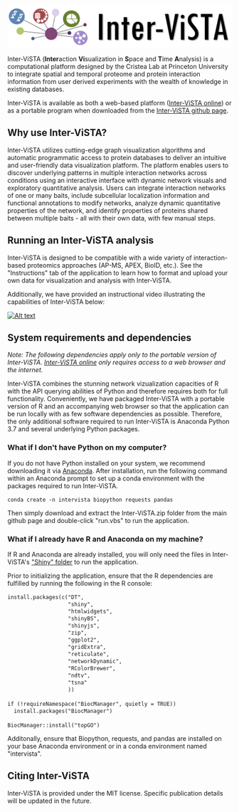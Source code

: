 ![alt text](https://github.com/cristealab/Inter-ViSTA/blob/private/Shiny/www/logo_intervista_new.png "Inter-ViSTA (portable)")

Inter-ViSTA (**Inter**action **Vi**sualization in **S**pace and **T**ime **A**nalysis) is a computational platform designed by the Cristea Lab at Princeton University to integrate spatial and temporal proteome and protein interaction information from user derived experiments with the wealth of knowledge in existing databases. 

Inter-ViSTA is available as both a web-based platform ([Inter-ViSTA online](http://intervista.princeton.edu)) or as a portable program when downloaded from the [Inter-ViSTA github page](https://github.com/cristealab/Inter-ViSTA).

## Why use Inter-ViSTA?
Inter-ViSTA utilizes cutting-edge graph visualization algorithms and automatic programmatic access to protein databases to deliver an intuitive and user-friendly data visualization platform. The platform enables users to discover underlying patterns in multiple interaction networks across conditions using an interactive interface with dynamic network visuals and exploratory quantitative analysis. Users can integrate interaction networks of one or many baits, include subcellular localization information and functional annotations to modify networks, analyze dynamic quantitative properties of the network, and identify properties of proteins shared between multiple baits - all with their own data, with few manual steps.

## Running an Inter-ViSTA analysis
Inter-ViSTA is designed to be compatible with a wide variety of interaction-based proteomics approaches (AP-MS, APEX, BioID, etc.). See the "Instructions" tab of the application to learn how to format and upload your own data for visualization and analysis with Inter-ViSTA.

Additionally, we have provided an instructional video illustrating the capabilities of Inter-ViSTA below:

[![Alt text](https://img.youtube.com/vi/9d80gxNqKTw/0.jpg)](https://www.youtube.com/watch?v=9d80gxNqKTw)

## System requirements and dependencies
*Note: The following dependencies apply only to the portable version of Inter-ViSTA. [Inter-ViSTA online](http://intervista.princeton.edu) only requires access to a web browser and the internet.*

Inter-ViSTA combines the stunning network vizualization capacities of R with the API querying abilities of Python and therefore requires both for full functionality. Conveniently, we have packaged Inter-ViSTA with a portable version of R and an accompanying web browser so that the application can be run locally with as few software dependencies as possible. Therefore, the only additional software required to run Inter-ViSTA is Anaconda Python 3.7 and several underlying Python packages.

### What if I don't have Python on my computer?
If you do not have Python installed on your system, we recommend downloading it via [Anaconda](https://www.anaconda.com). After installation, run the following command within an Anaconda prompt to set up a conda environment with the packages required to run Inter-ViSTA.
```
conda create -n intervista biopython requests pandas
```
Then simply download and extract the Inter-ViSTA.zip folder from the main github page and double-click "run.vbs" to run the application.

### What if I already have R and Anaconda on my machine?
If R and Anaconda are already installed, you will only need the files in Inter-ViSTA's ["Shiny" folder](https://github.com/cristealab/Inter-ViSTA/tree/private/Shiny) to run the application.

Prior to initializing the application, ensure that the R dependencies are fulfilled by running the following in the R console:
```
install.packages(c("DT",
                   "shiny",
                   "htmlwidgets",
                   "shinyBS",
                   "shinyjs",
                   "zip",
                   "ggplot2",
                   "gridExtra",
                   "reticulate",
                   "networkDynamic",
                   "RColorBrewer",
                   "ndtv",
                   "tsna"
                   ))

if (!requireNamespace("BiocManager", quietly = TRUE))
  install.packages("BiocManager")

BiocManager::install("topGO")
```
 Additonally, ensure that Biopython, requests, and pandas are installed on your base Anaconda environment or in a conda environment named "intervista".
 
 ## Citing Inter-ViSTA
 Inter-ViSTA is provided under the MIT license. Specific publication details will be updated in the future.
